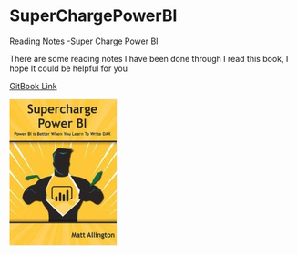 # SuperChargePowerBI
Reading Notes -Super Charge Power BI

There are some reading notes I have been done through I read this book, I hope It could be helpful for you

<a href = "https://ladywinter.gitbook.io/superchargepowerbi/"> GitBook Link </a>

<img src = "https://github.com/LadyWinterD/SuperChargePowerBI/blob/master/IMG/SuperPowerBi.JPG">



